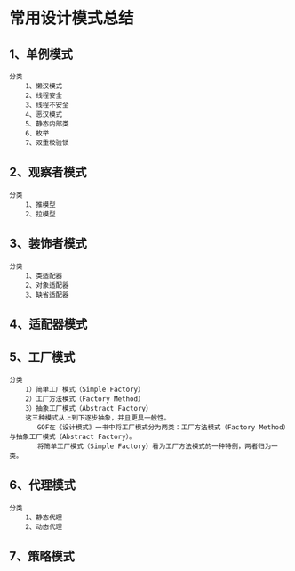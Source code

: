 # 常用设计模式总结
## 1、单例模式
    分类
        1、懒汉模式
        2、线程安全 
        3、线程不安全
        4、恶汉模式
        5、静态内部类
        6、枚举
        7、双重校验锁
## 2、观察者模式
    分类
        1、推模型
        2、拉模型 
## 3、装饰者模式
    分类
        1、类适配器
        2、对象适配器 
        3、缺省适配器
## 4、适配器模式
    
## 5、工厂模式
    分类
        1）简单工厂模式（Simple Factory） 
        2）工厂方法模式（Factory Method） 
        3）抽象工厂模式（Abstract Factory） 
        这三种模式从上到下逐步抽象，并且更具一般性。 
           GOF在《设计模式》一书中将工厂模式分为两类：工厂方法模式（Factory Method）与抽象工厂模式（Abstract Factory）。
           将简单工厂模式（Simple Factory）看为工厂方法模式的一种特例，两者归为一类。
## 6、代理模式
    分类
        1、静态代理
        2、动态代理
## 7、策略模式

